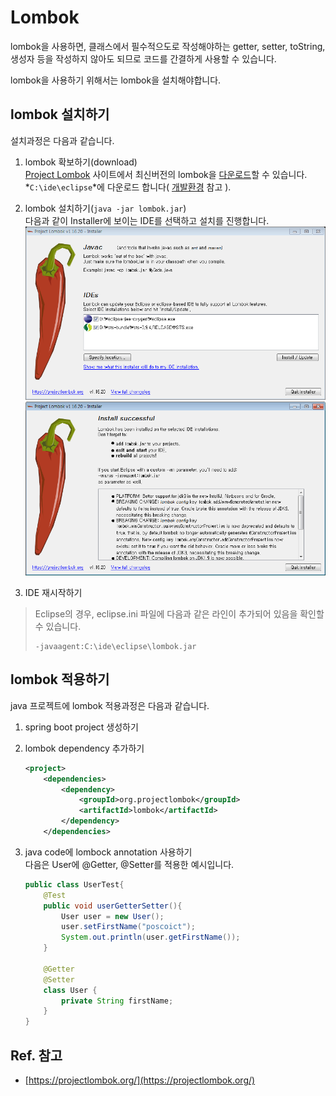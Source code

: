 # Lombok

lombok을 사용하면, 클래스에서 필수적으도로 작성해야하는 getter, setter, toString, 생성자 등을 작성하지 않아도 되므로 
코드를 간결하게 사용할 수 있습니다. 

lombok을 사용하기 위해서는 lombok을 설치해야합니다. 

## lombok 설치하기

설치과정은 다음과 같습니다. 

1. lombok 확보하기(download)   
[Project Lombok](https://projectlombok.org) 사이트에서 최신버전의 lombok을 
[다운로드](https://projectlombok.org/downloads/lombok.jar)할 수 있습니다.    
*`C:\ide\eclipse`*에 다운로드 합니다( [개발환경](../docs/env.html#env) 참고 ).

1. lombok 설치하기(`java -jar lombok.jar`)  
다음과 같이 Installer에 보이는 IDE를 선택하고 설치를 진행합니다.  
![Image](../images/lombok_install.png)  
![Image](../images/lombok_install_successful.png) 

1. IDE 재시작하기

> Eclipse의 경우, eclipse.ini 파일에 다음과 같은 라인이 추가되어 있음을 확인할 수 있습니다.
> ```
> -javaagent:C:\ide\eclipse\lombok.jar 
> ```

## lombok 적용하기

java 프로젝트에 lombok 적용과정은 다음과 같습니다. 

1. spring boot project 생성하기

1. lombok dependency 추가하기
    ```xml
    <project>
        <dependencies>
            <dependency>
                <groupId>org.projectlombok</groupId>
                <artifactId>lombok</artifactId>
            </dependency>
        </dependencies>
    ```
1. java code에 lombock annotation 사용하기  
   다음은 User에 @Getter, @Setter를 적용한 예시입니다. 
    ```java
    public class UserTest{
        @Test
        public void userGetterSetter(){
            User user = new User();
            user.setFirstName("poscoict");
            System.out.println(user.getFirstName());
        }
     
        @Getter
        @Setter
        class User {
            private String firstName;
        }
    }    
    ```

## Ref. 참고

* [https://projectlombok.org/](https://projectlombok.org/)